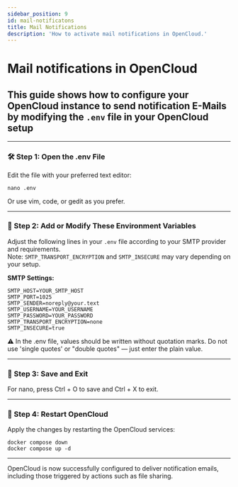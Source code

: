 ```yaml
---
sidebar_position: 9
id: mail-notificatons
title: Mail Notifications
description: 'How to activate mail notifications in OpenCloud.'
---
```


# Mail notifications in OpenCloud

## This guide shows how to configure your OpenCloud instance to send notification E-Mails by modifying the `.env` file in your OpenCloud setup

---

### 🛠️ Step 1: Open the .env File

Edit the file with your preferred text editor:

```shell
nano .env
```

Or use vim, code, or gedit as you prefer.

---

### 📝 Step 2: Add or Modify These Environment Variables

Adjust the following lines in your `.env` file according to your SMTP provider and requirements.  
Note: `SMTP_TRANSPORT_ENCRYPTION` and `SMTP_INSECURE` may vary depending on your setup.

**SMTP Settings:**

```env
SMTP_HOST=YOUR_SMTP_HOST
SMTP_PORT=1025
SMTP_SENDER=noreply@your.text
SMTP_USERNAME=YOUR_USERNAME
SMTP_PASSWORD=YOUR_PASSWORD
SMTP_TRANSPORT_ENCRYPTION=none
SMTP_INSECURE=true
```

⚠️ In the .env file, values should be written without quotation marks. Do not use 'single quotes' or "double quotes" —
just enter the plain value.

---

### 💾 Step 3: Save and Exit

For nano, press Ctrl + O to save and Ctrl + X to exit.

---

### 🔄 Step 4: Restart OpenCloud

Apply the changes by restarting the OpenCloud services:

```shell
docker compose down
docker compose up -d
```

---

OpenCloud is now successfully configured to deliver notification emails, including those triggered by actions such as
file sharing.
